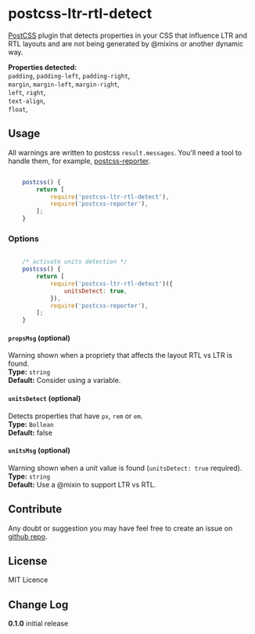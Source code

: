 # postcss-ltr-rtl-detect

[PostCSS](https://github.com/postcss/postcss) plugin that detects properties in your CSS that influence LTR and RTL layouts and are not being generated by @mixins or another dynamic way.

**Properties detected:**  
`padding`, `padding-left`, `padding-right`,  
`margin`, `margin-left`, `margin-right`,   
`left`, `right`,  
`text-align`,   
`float`,  

## Usage
All warnings are written to postcss `result.messages`. You'll need a tool to handle them, for example, [postcss-reporter](https://www.npmjs.com/package/postcss-browser-reporter).

```js

    postcss() {
        return [
            require('postcss-ltr-rtl-detect'),
            require('postcss-reporter'),
        ];
    }
```

### Options

```js

    /* activate units detection */
    postcss() {
        return [
            require('postcss-ltr-rtl-detect')({
                unitsDetect: true,
            }),
            require('postcss-reporter'),
        ];
    }

```

#### `propsMsg` (optional)
Warning shown when a propriety that affects the layout RTL vs LTR is found.  
**Type:** `string`  
**Default:** Consider using a variable.

#### `unitsDetect` (optional)
Detects properties that have `px`, `rem` or `em`.  
**Type:** `Bollean`  
**Default:** false


#### `unitsMsg` (optional)
Warning shown when a unit value is found (`unitsDetect: true` required).  
**Type:** `string`  
**Default:** Use a @mixin to support LTR vs RTL.


## Contribute
Any doubt or suggestion you may have feel free to create an issue on [github repo](https://github.com/sandrina-p/postcss-ltr-rtl-detect).


## License
MIT Licence

## Change Log
**0.1.0** initial release
